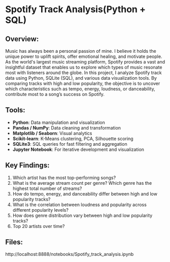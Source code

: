 # Spotify Track Analysis(Python + SQL)

## Overview:
Music has always been a personal passion of mine. I believe it holds the unique power to uplift spirits, offer emotional healing, and motivate people. As the world's largest music streaming platform, Spotify provides a vast and insightful dataset that enables us to explore which types of music resonate most with listeners around the globe. In this project, I analyze Spotify track data using Python, SQLite (SQL), and various data visualization tools. By comparing tracks with high and low popularity, the objective is to uncover which characteristics such as tempo, energy, loudness, or danceability, contribute most to a song’s success on Spotify.

## Tools:
- **Python**: Data manipulation and visualization  
- **Pandas / NumPy**: Data cleaning and transformation  
- **Matplotlib / Seaborn**: Visual analytics  
- **Scikit-learn**: K-Means clustering, PCA, Silhouette scoring  
- **SQLite3**: SQL queries for fast filtering and aggregation  
- **Jupyter Notebook**: For iterative development and visualization 

## Key Findings:
1. Which artist has the most top-performing songs?
2. What is the average stream count per genre? Which genre has the highest total number of streams?
3. How do tempo, energy, and danceability differ between high and low popularity tracks?
4. What is the correlation between loudness and popularity across different popularity levels?
5. How does genre distribution vary between high and low popularity tracks?
6. Top 20 artists over time?

## Files:
http://localhost:8888/notebooks/Spotify_track_analysis.ipynb
